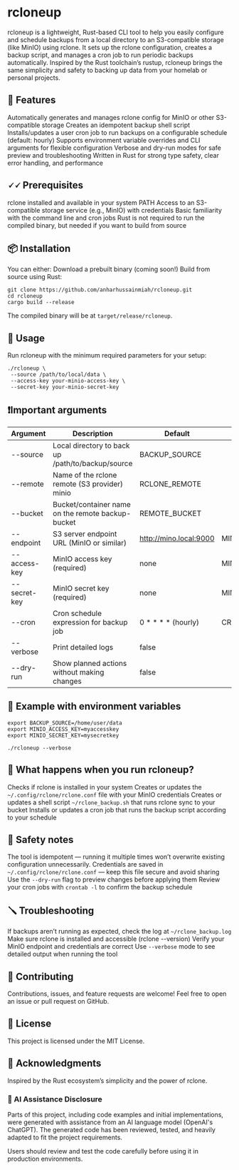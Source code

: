 # rcloneup

rcloneup is a lightweight, Rust-based CLI tool to help you easily configure and schedule backups from a local directory to an S3-compatible storage (like MinIO) using rclone. It sets up the rclone configuration, creates a backup script, and manages a cron job to run periodic backups automatically.
Inspired by the Rust toolchain’s rustup, rcloneup brings the same simplicity and safety to backing up data from your homelab or personal projects.

## 🚀 Features

Automatically generates and manages rclone config for MinIO or other S3-compatible storage
Creates an idempotent backup shell script
Installs/updates a user cron job to run backups on a configurable schedule (default: hourly)
Supports environment variable overrides and CLI arguments for flexible configuration
Verbose and dry-run modes for safe preview and troubleshooting
Written in Rust for strong type safety, clear error handling, and performance

## 🗸🗸 Prerequisites

rclone installed and available in your system PATH
Access to an S3-compatible storage service (e.g., MinIO) with credentials
Basic familiarity with the command line and cron jobs
Rust is not required to run the compiled binary, but needed if you want to build from source

## 📦 Installation

You can either:
Download a prebuilt binary (coming soon!)
Build from source using Rust:

```shell
git clone https://github.com/anharhussainmiah/rcloneup.git
cd rcloneup
cargo build --release
```

The compiled binary will be at `target/release/rcloneup`.

## 📖 Usage

Run rcloneup with the minimum required parameters for your setup:

```shell
./rcloneup \
 --source /path/to/local/data \
 --access-key your-minio-access-key \
 --secret-key your-minio-secret-key
```

## ❗Important arguments

| Argument     | Description                                       | Default                | Env Variable     |
| ------------ | ------------------------------------------------- | ---------------------- | ---------------- |
| --source     | Local directory to back up /path/to/backup/source | BACKUP_SOURCE          |                  |
| --remote     | Name of the rclone remote (S3 provider) minio     | RCLONE_REMOTE          |                  |
| --bucket     | Bucket/container name on the remote backup-bucket | REMOTE_BUCKET          |                  |
| --endpoint   | S3 server endpoint URL (MinIO or similar)         | http://mino.local:9000 | MINIO_ENDPOINT   |
| --access-key | MinIO access key (required)                       | none                   | MINIO_ACCESS_KEY |
| --secret-key | MinIO secret key (required)                       | none                   | MINIO_SECRET_KEY |
| --cron       | Cron schedule expression for backup job           | 0 \* \* \* \* (hourly) | CRON_SCHEDULE    |
| --verbose    | Print detailed logs                               | false                  |                  |
| --dry-run    | Show planned actions without making changes       | false                  |                  |

## 🧪 Example with environment variables

```shell
export BACKUP_SOURCE=/home/user/data
export MINIO_ACCESS_KEY=myaccesskey
export MINIO_SECRET_KEY=mysecretkey

./rcloneup --verbose
```

## 🤔 What happens when you run rcloneup?

Checks if rclone is installed in your system
Creates or updates the `~/.config/rclone/rclone.conf` file with your MinIO credentials
Creates or updates a shell script `~/rclone_backup.sh` that runs rclone sync to your bucket
Installs or updates a cron job that runs the backup script according to your schedule

## 🦺 Safety notes

The tool is idempotent — running it multiple times won’t overwrite existing configuration unnecessarily.
Credentials are saved in `~/.config/rclone/rclone.conf` — keep this file secure and avoid sharing
Use the `--dry-run` flag to preview changes before applying them
Review your cron jobs with `crontab -l` to confirm the backup schedule

## 🪛 Troubleshooting

If backups aren’t running as expected, check the log at `~/rclone_backup.log`
Make sure rclone is installed and accessible (rclone --version)
Verify your MinIO endpoint and credentials are correct
Use `--verbose` mode to see detailed output when running the tool

## 🔑 Contributing

Contributions, issues, and feature requests are welcome! Feel free to open an issue or pull request on GitHub.

## 🔑 License

This project is licensed under the MIT License.

## 👏 Acknowledgments

Inspired by the Rust ecosystem’s simplicity and the power of rclone.

### 🤖 AI Assistance Disclosure

Parts of this project, including code examples and initial implementations, were generated with assistance from an AI language model (OpenAI's ChatGPT). The generated code has been reviewed, tested, and heavily adapted to fit the project requirements.

Users should review and test the code carefully before using it in production environments.
